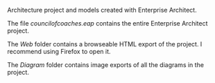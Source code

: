 Architecture project and models created with Enterprise Architect.

The file *councilofcoaches.eap* contains the entire Enterprise Architect project.

The *Web* folder contains a browseable HTML export of the project. I recommend using Firefox to open it.

The *Diagram* folder contains image exports of all the diagrams in the project.